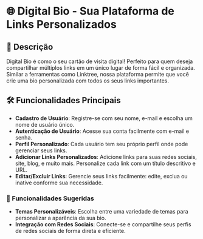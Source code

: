 # 🌐 Digital Bio - Sua Plataforma de Links Personalizados

## 🚀 Descrição
Digital Bio é como o seu cartão de visita digital! Perfeito para quem deseja compartilhar múltiplos links em um único lugar de forma fácil e organizada. Similar a ferramentas como Linktree, nossa plataforma permite que você crie uma bio personalizada com todos os seus links importantes.

## 🛠️ Funcionalidades Principais
- **Cadastro de Usuário**: Registre-se com seu nome, e-mail e escolha um nome de usuário único.
- **Autenticação de Usuário**: Acesse sua conta facilmente com e-mail e senha.
- **Perfil Personalizado**: Cada usuário tem seu próprio perfil onde pode gerenciar seus links.
- **Adicionar Links Personalizados**: Adicione links para suas redes sociais, site, blog, e muito mais. Personalize cada link com um título descritivo e URL.
- **Editar/Excluir Links**: Gerencie seus links facilmente: edite, exclua ou inative conforme sua necessidade.

### 🚀 Funcionalidades Sugeridas
- **Temas Personalizáveis**: Escolha entre uma variedade de temas para personalizar a aparência da sua bio.
- **Integração com Redes Sociais**: Conecte-se e compartilhe seus perfis de redes sociais de forma direta e eficiente.

